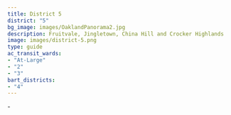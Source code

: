 ```yaml
---
title: District 5
district: "5"
bg_image: images/OaklandPanorama2.jpg
description: Fruitvale, Jingletown, China Hill and Crocker Highlands
image: images/district-5.png
type: guide
ac_transit_wards:
- "At-Large"
- "2"
- "3"
bart_districts:
- "4"
---
```

\-